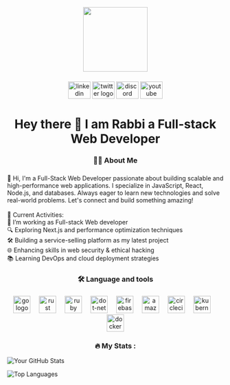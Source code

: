 <div align="center">
  <img height="150" src="https://i.ibb.co.com/HT6H7jtQ/52860452-6dd0-409c-8180-2616393ea158.jpg"  />
</div>

###


<div align="center">
  <img src="https://raw.githubusercontent.com/maurodesouza/profile-readme-generator/master/src/assets/icons/social/linkedin/default.svg" width="52" height="40" alt="linkedin logo"  />
  <img src="https://raw.githubusercontent.com/maurodesouza/profile-readme-generator/master/src/assets/icons/social/twitter/default.svg" width="52" height="40" alt="twitter logo"  />
  <img src="https://raw.githubusercontent.com/maurodesouza/profile-readme-generator/master/src/assets/icons/social/discord/default.svg" width="52" height="40" alt="discord logo"  />
  <img src="https://raw.githubusercontent.com/maurodesouza/profile-readme-generator/master/src/assets/icons/social/youtube/default.svg" width="52" height="40" alt="youtube logo"  />
</div>



###

<h1 align="center">Hey there 👋 I am Rabbi a Full-stack Web Developer</h1>

###

<h3 align="center">👩‍💻  About Me</h3>

###

<p align="left">👋 Hi, I'm a Full-Stack Web Developer passionate about building scalable and high-performance web applications. I specialize in JavaScript, React, Node.js, and databases. Always eager to learn new technologies and solve real-world problems. Let's connect and build something amazing! <br><br>🚀 Current Activities:<br> 🔭 I’m working as Full-stack Web developer<br> 🔍 Exploring Next.js and performance optimization techniques<br> 🛠️ Building a service-selling platform as my latest project<br>🌐 Enhancing skills in web security & ethical hacking<br>📚 Learning DevOps and cloud deployment strategies
</p>

###

<h3 align="center">🛠 Language and tools</h3>

###

<div align="center">
  <img src="https://cdn.jsdelivr.net/gh/devicons/devicon/icons/go/go-original-wordmark.svg" height="40" alt="go logo"  />
  <img width="12" />
  <img src="https://cdn.jsdelivr.net/gh/devicons/devicon/icons/rust/rust-original.svg" height="40" alt="rust logo"  />
  <img width="12" />
  <img src="https://cdn.jsdelivr.net/gh/devicons/devicon/icons/ruby/ruby-plain-wordmark.svg" height="40" alt="ruby logo"  />
  <img width="12" />
  <img src="https://cdn.jsdelivr.net/gh/devicons/devicon/icons/dot-net/dot-net-plain-wordmark.svg" height="40" alt="dot-net logo"  />
  <img width="12" />
  <img src="https://cdn.jsdelivr.net/gh/devicons/devicon/icons/firebase/firebase-plain-wordmark.svg" height="40" alt="firebase logo"  />
  <img width="12" />
  <img src="https://cdn.jsdelivr.net/gh/devicons/devicon/icons/amazonwebservices/amazonwebservices-line-wordmark.svg" height="40" alt="amazonwebservices logo"  />
  <img width="12" />
  <img src="https://cdn.jsdelivr.net/gh/devicons/devicon/icons/circleci/circleci-plain.svg" height="40" alt="circleci logo"  />
  <img width="12" />
  <img src="https://cdn.jsdelivr.net/gh/devicons/devicon/icons/kubernetes/kubernetes-plain.svg" height="40" alt="kubernetes logo"  />
  <img width="12" />
  <img src="https://cdn.jsdelivr.net/gh/devicons/devicon/icons/docker/docker-plain-wordmark.svg" height="40" alt="docker logo"  />
</div>

###

<h3 align="center">🔥   My Stats :</h3>  

![Your GitHub Stats](https://github-readme-stats.vercel.app/api?username=Md-Rabbi-Sarkar&show_icons=true&theme=radical)  

![Top Languages](https://github-readme-stats.vercel.app/api/top-langs/?username=Md-Rabbi-Sarkar&layout=compact&theme=radical)


###
